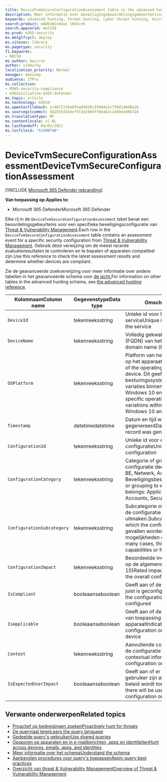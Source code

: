 ```yaml
---
title: DeviceTvmSecureConfigurationAssessment table in the advanced hunting schema
description: Meer informatie over beveiligingsbeoordelingsgebeurtenissen in de tabel DeviceTvmSecureConfigurationAssessment van het geavanceerde schema voor de jacht. Deze bedreigingen & beveiligingsrisico's bevatten apparaatgegevens, evenals beveiligingsconfiguratiegegevens, impact- en compliancegegevens.
keywords: advanced hunting, threat hunting, cyber threat hunting, microsoft threat protection, microsoft 365, mtp, m365, search, query, telemetry, schema reference, kusto, table, column, data type, description, threat & vulnerability management, TVM, device management, security configuration, DeviceTvmSecureConfigurationAssessment
search.product: eADQiWindows 10XVcnh
search.appverid: met150
ms.prod: m365-security
ms.mktglfcycl: deploy
ms.sitesec: library
ms.pagetype: security
f1.keywords:
- NOCSH
ms.author: maccruz
author: schmurky
localization_priority: Normal
manager: dansimp
audience: ITPro
ms.collection:
- M365-security-compliance
- m365initiative-m365-defender
ms.topic: article
ms.technology: m365d
ms.openlocfilehash: 1c4b71139a0fba84928c3f604e3c770d140d9e2b
ms.sourcegitcommit: 582555d2b4ef5f2e2494ffdeab2c1d49e5d6b724
ms.translationtype: MT
ms.contentlocale: nl-NL
ms.lasthandoff: 04/01/2021
ms.locfileid: "51499748"
---
```

# <a name="devicetvmsecureconfigurationassessment"></a><span data-ttu-id="1b5ef-105">DeviceTvmSecureConfigurationAssessment</span><span class="sxs-lookup"><span data-stu-id="1b5ef-105">DeviceTvmSecureConfigurationAssessment</span></span>

[!INCLUDE [Microsoft 365 Defender rebranding](../includes/microsoft-defender.md)]


<span data-ttu-id="1b5ef-106">**Van toepassing op:**</span><span class="sxs-lookup"><span data-stu-id="1b5ef-106">**Applies to:**</span></span>
- <span data-ttu-id="1b5ef-107">Microsoft 365 Defender</span><span class="sxs-lookup"><span data-stu-id="1b5ef-107">Microsoft 365 Defender</span></span>



<span data-ttu-id="1b5ef-108">Elke rij in de `DeviceTvmSecureConfigurationAssessment` tabel bevat een beoordelingsgebeurtenis voor een specifieke beveiligingsconfiguratie van [Threat & Vulnerability Management](/windows/security/threat-protection/microsoft-defender-atp/next-gen-threat-and-vuln-mgt).</span><span class="sxs-lookup"><span data-stu-id="1b5ef-108">Each row in the `DeviceTvmSecureConfigurationAssessment` table contains an assessment event for a specific security configuration from [Threat & Vulnerability Management](/windows/security/threat-protection/microsoft-defender-atp/next-gen-threat-and-vuln-mgt).</span></span> <span data-ttu-id="1b5ef-109">Gebruik deze verwijzing om de meest recente evaluatieresultaten te controleren en te bepalen of apparaten compatibel zijn.</span><span class="sxs-lookup"><span data-stu-id="1b5ef-109">Use this reference to check the latest assessment results and determine whether devices are compliant.</span></span>

<span data-ttu-id="1b5ef-110">Zie de geavanceerde zoekverwijzing voor meer informatie over andere tabellen in het geavanceerde schema voor [de jacht.](advanced-hunting-schema-tables.md)</span><span class="sxs-lookup"><span data-stu-id="1b5ef-110">For information on other tables in the advanced hunting schema, see [the advanced hunting reference](advanced-hunting-schema-tables.md).</span></span>

| <span data-ttu-id="1b5ef-111">Kolomnaam</span><span class="sxs-lookup"><span data-stu-id="1b5ef-111">Column name</span></span> | <span data-ttu-id="1b5ef-112">Gegevenstype</span><span class="sxs-lookup"><span data-stu-id="1b5ef-112">Data type</span></span> | <span data-ttu-id="1b5ef-113">Omschrijving</span><span class="sxs-lookup"><span data-stu-id="1b5ef-113">Description</span></span> |
|-------------|-----------|-------------|
| `DeviceId` | <span data-ttu-id="1b5ef-114">tekenreeks</span><span class="sxs-lookup"><span data-stu-id="1b5ef-114">string</span></span> | <span data-ttu-id="1b5ef-115">Unieke id voor het apparaat in de service</span><span class="sxs-lookup"><span data-stu-id="1b5ef-115">Unique identifier for the device in the service</span></span> |
| `DeviceName` | <span data-ttu-id="1b5ef-116">tekenreeks</span><span class="sxs-lookup"><span data-stu-id="1b5ef-116">string</span></span> | <span data-ttu-id="1b5ef-117">Volledig gekwalificeerde domeinnaam (FQDN) van het apparaat</span><span class="sxs-lookup"><span data-stu-id="1b5ef-117">Fully qualified domain name (FQDN) of the device</span></span> |
| `OSPlatform` | <span data-ttu-id="1b5ef-118">tekenreeks</span><span class="sxs-lookup"><span data-stu-id="1b5ef-118">string</span></span> | <span data-ttu-id="1b5ef-119">Platform van het besturingssysteem dat op het apparaat wordt uitgevoerd.</span><span class="sxs-lookup"><span data-stu-id="1b5ef-119">Platform of the operating system running on the device.</span></span> <span data-ttu-id="1b5ef-120">Dit geeft specifieke besturingssystemen aan, waaronder variaties binnen dezelfde familie, zoals Windows 10 en Windows 7.</span><span class="sxs-lookup"><span data-stu-id="1b5ef-120">This indicates specific operating systems, including variations within the same family, such as Windows 10 and Windows 7.</span></span>|
| `Timestamp` | <span data-ttu-id="1b5ef-121">datetime</span><span class="sxs-lookup"><span data-stu-id="1b5ef-121">datetime</span></span> | <span data-ttu-id="1b5ef-122">Datum en tijd waarop de record is gegenereerd</span><span class="sxs-lookup"><span data-stu-id="1b5ef-122">Date and time when the record was generated</span></span> |
| `ConfigurationId` | <span data-ttu-id="1b5ef-123">tekenreeks</span><span class="sxs-lookup"><span data-stu-id="1b5ef-123">string</span></span> | <span data-ttu-id="1b5ef-124">Unieke id voor een specifieke configuratie</span><span class="sxs-lookup"><span data-stu-id="1b5ef-124">Unique identifier for a specific configuration</span></span> |
| `ConfigurationCategory` | <span data-ttu-id="1b5ef-125">tekenreeks</span><span class="sxs-lookup"><span data-stu-id="1b5ef-125">string</span></span> | <span data-ttu-id="1b5ef-126">Categorie of groepering waarvan de configuratie deel uitmaken: Toepassing, BE, Netwerk, Accounts, Beveiligingsbesturingselementen</span><span class="sxs-lookup"><span data-stu-id="1b5ef-126">Category or grouping to which the configuration belongs: Application, OS, Network, Accounts, Security controls</span></span> |
| `ConfigurationSubcategory` | <span data-ttu-id="1b5ef-127">tekenreeks</span><span class="sxs-lookup"><span data-stu-id="1b5ef-127">string</span></span> | <span data-ttu-id="1b5ef-128">Subcategorie of subgroepering waarvan de configuratie deel uitmaken.</span><span class="sxs-lookup"><span data-stu-id="1b5ef-128">Subcategory or subgrouping to which the configuration belongs.</span></span> <span data-ttu-id="1b5ef-129">In veel gevallen worden hier specifieke mogelijkheden of functies beschreven.</span><span class="sxs-lookup"><span data-stu-id="1b5ef-129">In many cases, this describes specific capabilities or features.</span></span> |
| `ConfigurationImpact` | <span data-ttu-id="1b5ef-130">tekenreeks</span><span class="sxs-lookup"><span data-stu-id="1b5ef-130">string</span></span> | <span data-ttu-id="1b5ef-131">Beoordeelde invloed van de configuratie op de algemene configuratiescore (1-10)</span><span class="sxs-lookup"><span data-stu-id="1b5ef-131">Rated impact of the configuration to the overall configuration score (1-10)</span></span> |
| `IsCompliant` | <span data-ttu-id="1b5ef-132">booleaanse</span><span class="sxs-lookup"><span data-stu-id="1b5ef-132">boolean</span></span> | <span data-ttu-id="1b5ef-133">Geeft aan of de configuratie of het beleid juist is geconfigureerd</span><span class="sxs-lookup"><span data-stu-id="1b5ef-133">Indicates whether the configuration or policy is properly configured</span></span> |
| `IsApplicable` | <span data-ttu-id="1b5ef-134">booleaanse</span><span class="sxs-lookup"><span data-stu-id="1b5ef-134">boolean</span></span> | <span data-ttu-id="1b5ef-135">Geeft aan of de configuratie of het beleid van toepassing is op het apparaat</span><span class="sxs-lookup"><span data-stu-id="1b5ef-135">Indicates whether the configuration or policy applies to the device</span></span> |
| `Context` | <span data-ttu-id="1b5ef-136">tekenreeks</span><span class="sxs-lookup"><span data-stu-id="1b5ef-136">string</span></span> | <span data-ttu-id="1b5ef-137">Aanvullende contextuele informatie over de configuratie of het beleid</span><span class="sxs-lookup"><span data-stu-id="1b5ef-137">Additional contextual information about the configuration or policy</span></span> |
| `IsExpectedUserImpact` | <span data-ttu-id="1b5ef-138">booleaanse</span><span class="sxs-lookup"><span data-stu-id="1b5ef-138">boolean</span></span> | <span data-ttu-id="1b5ef-139">Geeft aan of er gevolgen voor de gebruiker zijn als de configuratie of het beleid wordt toegepast</span><span class="sxs-lookup"><span data-stu-id="1b5ef-139">Indicates whether there will be user impact if the configuration or policy is applied</span></span> |

## <a name="related-topics"></a><span data-ttu-id="1b5ef-140">Verwante onderwerpen</span><span class="sxs-lookup"><span data-stu-id="1b5ef-140">Related topics</span></span>

- [<span data-ttu-id="1b5ef-141">Proactief op bedreigingen zoeken</span><span class="sxs-lookup"><span data-stu-id="1b5ef-141">Proactively hunt for threats</span></span>](advanced-hunting-overview.md)
- [<span data-ttu-id="1b5ef-142">De querytaal leren</span><span class="sxs-lookup"><span data-stu-id="1b5ef-142">Learn the query language</span></span>](advanced-hunting-query-language.md)
- [<span data-ttu-id="1b5ef-143">Gedeelde query's gebruiken</span><span class="sxs-lookup"><span data-stu-id="1b5ef-143">Use shared queries</span></span>](advanced-hunting-shared-queries.md)
- [<span data-ttu-id="1b5ef-144">Opsporen op apparaten en in e-mailberichten, apps en identiteiten</span><span class="sxs-lookup"><span data-stu-id="1b5ef-144">Hunt across devices, emails, apps, and identities</span></span>](advanced-hunting-query-emails-devices.md)
- [<span data-ttu-id="1b5ef-145">Meer informatie over het schema</span><span class="sxs-lookup"><span data-stu-id="1b5ef-145">Understand the schema</span></span>](advanced-hunting-schema-tables.md)
- [<span data-ttu-id="1b5ef-146">Aanbevolen procedures voor query's toepassen</span><span class="sxs-lookup"><span data-stu-id="1b5ef-146">Apply query best practices</span></span>](advanced-hunting-best-practices.md)
- [<span data-ttu-id="1b5ef-147">Overzicht van threat & Vulnerability Management</span><span class="sxs-lookup"><span data-stu-id="1b5ef-147">Overview of Threat & Vulnerability Management</span></span>](/windows/security/threat-protection/microsoft-defender-atp/next-gen-threat-and-vuln-mgt)